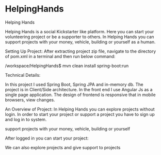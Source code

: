 # HelpingHands
Helping Hands

Helping Hands is a social Kickstarter like platform. Here you can start your volunteering project or be a supporter to others. In Helping Hands you can support projects with your money, vehicle, building or yourself as a human.

Setting Up Project:
After extracting project zip file, navigate to the directory of pom.xml in a terminal and then run below command:

/workspace/HelpingHands$ mvn clean install spring-boot:run

Technical Details:

In this project I used Spring Boot, Spring JPA and in-memory db. 
The project is in Client/Side architecture. In the front end I use Angular Js as a single page application. The design of frontend is responsive that in mobile browsers, view changes.

An Overview of Project:
In Helping Hands you can explore projects without login. In order to start your project or support a project you have to sign  up and log in to system.
 
support projects with your money, vehicle, building or yourself 


After logged in you can start your project:

We can also explore projects and give support to projects

